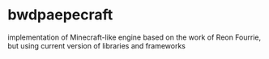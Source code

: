 # bwdpaepecraft
implementation of Minecraft-like engine based on the work of Reon Fourrie, but using current version of libraries and frameworks
